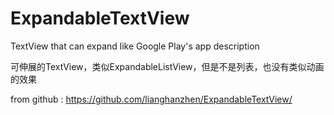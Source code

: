 ExpandableTextView
==================

TextView that can expand like Google Play's app description

可伸展的TextView，类似ExpandableListView，但是不是列表，也没有类似动画的效果

from github :  https://github.com/lianghanzhen/ExpandableTextView/